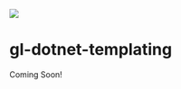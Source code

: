 ![](https://geeklearning.visualstudio.com/_apis/public/build/definitions/f841b266-7595-4d01-9ee1-4864cf65aa73/23/badge)
# gl-dotnet-templating

Coming Soon!
